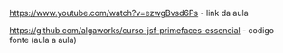 https://www.youtube.com/watch?v=ezwgBvsd6Ps - link da aula

https://github.com/algaworks/curso-jsf-primefaces-essencial - codigo fonte (aula a aula)

